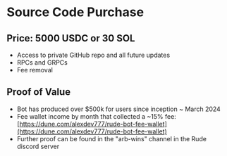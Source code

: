 # Source Code Purchase

## Price: 5000 USDC or 30 SOL

* Access to private GitHub repo and all future updates
* RPCs and GRPCs
* Fee removal

## Proof of Value

* Bot has produced over $500k for users since inception \~ March 2024
* Fee wallet income by month that collected a \~15% fee: [https://dune.com/alexdev777/rude-bot-fee-wallet](https://dune.com/alexdev777/rude-bot-fee-wallet)
* Further proof can be found in the "arb-wins" channel in the Rude discord server
